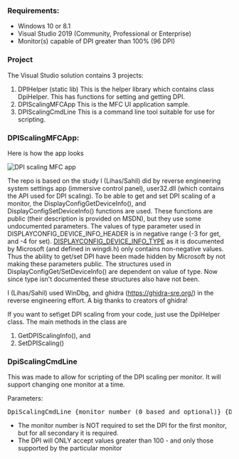 <h3>Requirements:</h3>

* Windows 10 or 8.1
* Visual Studio 2019 (Community, Professional or Enterprise)
* Monitor(s) capable of DPI greater than 100% (96 DPI)

<h3>Project</h3>
The Visual Studio solution contains 3 projects:

1. DPIHelper (static lib)
This is the helper library which contains class DpiHelper. This has functions for setting and getting DPI.
1. DPIScalingMFCApp
This is the MFC UI application sample.
1. DPIScalingCmdLine
This is a command line tool suitable for use for scripting.

<h3>DPIScalingMFCApp:</h3>
Here is how the app looks

![DPI scaling MFC app](DPIScalingMFCAppScreenHelp.png)

The repo is based on the study I (Lihas/Sahil) did by reverse engineering system settings app (immersive control panel), user32.dll (which contains the API used for DPI scaling).
To be able to get and set DPI scaling of a monitor, the DisplayConfigGetDeviceInfo(), and DisplayConfigSetDeviceInfo() functions are used.
These functions are public (their description is provided on MSDN), but they use some undocumented parameters.
The values of type parameter used in DISPLAYCONFIG_DEVICE_INFO_HEADER is in negative range (-3 for get, and -4 for set).
[DISPLAYCONFIG_DEVICE_INFO_TYPE](https://docs.microsoft.com/en-us/windows/win32/api/wingdi/ne-wingdi-displayconfig_device_info_type) as it is
documented by Microsoft (and defined in wingdi.h) only contains non-negative values. Thus the ability to get/set DPI
have been made hidden by Microsoft by not making these parameters public.
The structures used in DisplayConfigGet/SetDeviceInfo() are dependent on value of type. Now since type isn't documented
these structures also have not been.

I (Lihas/Sahil) used WinDbg, and ghidra (https://ghidra-sre.org/) in the reverse engineering effort. A big thanks to creators of ghidra!

If you want to set\get DPI scaling from your code, just use the DpiHelper class. The main methods in the class are
1. GetDPIScalingInfo(), and
1. SetDPIScaling()

<h3>DpiScalingCmdLine</h3>
This was made to allow for scripting of the DPI scaling per monitor. It will support changing one monitor at a time.

Parameters: 

<pre>DpiScalingCmdLine {monitor number (0 based and optional)} {DPI to use}</pre>

* The monitor number is NOT required to set the DPI for the first monitor, but for all secondary it is required.
* The DPI will ONLY accept values greater than 100 - and only those supported by the particular monitor
